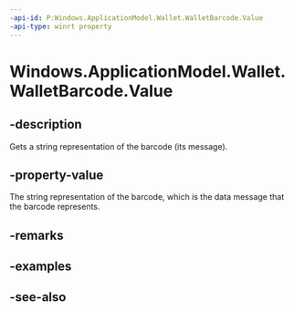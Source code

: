 ----api-id: P:Windows.ApplicationModel.Wallet.WalletBarcode.Value
-api-type: winrt property
---<!-- Property syntaxpublic string Value { get; }--># Windows.ApplicationModel.Wallet.WalletBarcode.Value## -descriptionGets a string representation of the barcode (its message).## -property-valueThe string representation of the barcode, which is the data message that the barcode represents.## -remarks## -examples## -see-also